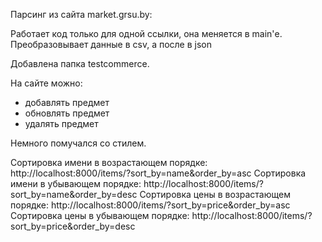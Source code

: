Парсинг из сайта market.grsu.by:

Работает код только для одной ссылки, она меняется в main'е. Преобразовывает данные в csv, а после в json

Добавлена папка testcommerce.

На сайте можно:
- добавлять предмет
- обновлять предмет
- удалять предмет

Немного помучался со стилем.


Сортировка имени в возрастающем порядке: http://localhost:8000/items/?sort_by=name&order_by=asc
Сортировка имени в убывающем порядке: http://localhost:8000/items/?sort_by=name&order_by=desc
Сортировка цены в возрастающем порядке: http://localhost:8000/items/?sort_by=price&order_by=asc
Сортировка цены в убывающем порядке: http://localhost:8000/items/?sort_by=price&order_by=desc

